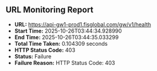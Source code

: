 ## URL Monitoring Report

- **URL:** https://api-gw1-prod1.fisglobal.com/gw/v1/health
- **Start Time:** 2025-10-26T03:44:34.928990
- **End Time:** 2025-10-26T03:44:35.033299
- **Total Time Taken:** 0.104309 seconds
- **HTTP Status Code:** 403
- **Status:** Failure
- **Failure Reason:** HTTP Status Code: 403

